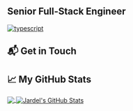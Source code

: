 ## Senior Full-Stack Engineer

[![typescript](https://img.shields.io/badge/React-Expert-FAC151.svg?logo=react&logoWidth=20)](https://github.com/JardelCheung)

## 📬 Get in Touch



## &#x1f4c8; My GitHub Stats
<a href="https://github.com/parvez">
  <img align="center" src="https://github-readme-stats.vercel.app/api/top-langs/?username=JardelCheung&hide=PHP,html&title_color=ffffff&text_color=c9cacc&icon_color=2bbc8a&bg_color=1d1f21" />
</a>

<a href="https://github.com/JardelCheung">
  <img align="center" src="https://github-readme-stats.vercel.app/api?username=JardelCheung&show_icons=true&line_height=27&count_private=true&title_color=ffffff&text_color=c9cacc&icon_color=2bbc8a&bg_color=1d1f21" alt="Jardel's GitHub Stats" />
</a>


<!--
**JardelCheung/JardelCheung** is a ✨ _special_ ✨ repository because its `README.md` (this file) appears on your GitHub profile.

Here are some ideas to get you started:

- 🔭 I’m currently working on ...
- 🌱 I’m currently learning ...
- 👯 I’m looking to collaborate on ...
- 🤔 I’m looking for help with ...
- 💬 Ask me about ...
- 📫 How to reach me: ...
- 😄 Pronouns: ...
- ⚡ Fun fact: ...
-->
